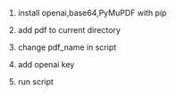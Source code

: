 1. install openai,base64,PyMuPDF with pip

2. add pdf to current directory 

3. change pdf_name in script

4. add openai key

5. run script